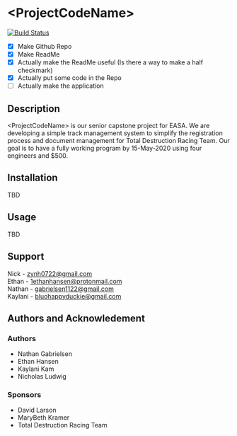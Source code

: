  #  \<ProjectCodeName> 
[![Build Status](https://travis-ci.com/Zynh0722/ProjectCodeName2.svg?branch=master)](https://travis-ci.com/Zynh0722/ProjectCodeName2)

- [X] Make Github Repo
- [X] Make ReadMe
- [X] Actually make the ReadMe useful (Is there a way to make a half checkmark)
- [X] Actually put some code in the Repo
- [ ] Actually make the application

##   Description
\<ProjectCodeName> is our senior capstone project for EASA. We are developing a simple track management system to simplify the registration process and document management for Total Destruction Racing Team. Our goal is to have a fully working program by 15-May-2020 using four engineers and $500.

##   Installation
TBD

##   Usage
TBD

##   Support
Nick - zynh0722@gmail.com  
Ethan - 1ethanhansen@protonmail.com  
Nathan - gabrielsen1122@gmail.com  
Kaylani - bluohappyduckie@gmail.com

## Authors and Acknowledement
  ### Authors
  * Nathan Gabrielsen
  * Ethan Hansen
  * Kaylani Kam
  * Nicholas Ludwig
  ### Sponsors
  * David Larson
  * MaryBeth Kramer
  * Total Destruction Racing Team
